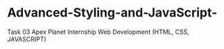 # Advanced-Styling-and-JavaScript-
Task 03 Apex Planet Internship Web Development (HTML, CSS, JAVASCRIPT)
